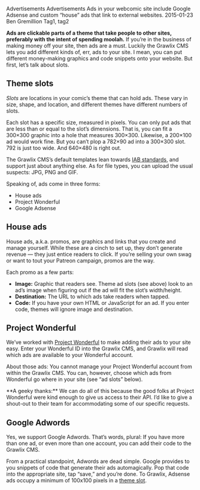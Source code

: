 Advertisements
Advertisements
Ads in your webcomic site include Google Adsense and custom “house” ads that link to external websites.
2015-01-23
Ben Gremillion
Tag1, tag2

**Ads are clickable parts of a theme that take people to other sites, preferably with the intent of spending moolah.** If you’re in the business of making money off your site, then ads are a must. Luckily the Grawlix CMS lets you add different kinds of, err, ads to your site. I mean, you can put different money-making graphics and code snippets onto your website. But first, let’s talk about slots.

## Theme slots
*Slots* are locations in your comic’s theme that can hold ads. These vary in size, shape, and location, and different themes have different numbers of slots.

Each slot has a specific size, measured in pixels. You can only put ads that are less than or equal to the slot’s dimensions. That is, you can fit a 300&times;300 graphic into a hole that measures 300&times;300. Likewise, a 200&times;100 ad would work fine. But you can’t plop a 782&times;90 ad into a 300&times;300 slot. 792 is just too wide. And 640&times;480 is right out.

The Grawlix CMS’s default templates lean towards [IAB standards](https://en.wikipedia.org/wiki/Web_banner#Standard_sizes), and support just about anything else. As for file types, you can upload the usual suspects: JPG, PNG and GIF.

Speaking of, ads come in three forms:

- House ads
- Project Wonderful
- Google Adsense

## House ads

House ads, a.k.a. promos, are graphics and links that you create and manage yourself. While these are a cinch to set up, they don’t generate revenue — they just entice readers to click. If you’re selling your own swag or want to tout your Patreon campaign, promos are the way.

Each promo as a few parts:

- **Image:** Graphic that readers see. Theme ad slots (see above) look to an ad’s image when figuring out if the ad will fit the slot’s width/height.
- **Destination:** The URL to which ads take readers when tapped.
- **Code:** If you have your own HTML or JavaScript for an ad. If you enter code, themes will ignore image and destination.

## Project Wonderful

We’ve worked with [Project Wonderful](http://projectwonderful.com) to make adding their ads to your site easy. Enter your Wonderful ID into the Grawlix CMS, and Grawlix will read which ads are available to your Wonderful account.

About those ads: You cannot manage your Project Wonderful account from within the Grawlix CMS. You can, however, choose which ads from Wonderful go where in your site (see “ad slots” below).

<aside><p>**A geeky thanks:** We can do all of this because the good folks at Project Wonderful were kind enough to give us access to their API. I’d like to give a shout-out to their team for accommodating some of our specific requests.</p></aside>

## Google Adwords
Yes, we support Google Adwords. That’s words, plural: If you have more than one ad, or even more than one account, you can add their code to the Grawlix CMS.

From a practical standpoint, Adwords are dead simple. Google provides to you snippets of code that generate their ads automagically. Pop that code into the appropriate site, tap “save,” and you’re done. To Grawlix, Adsense ads occupy a minimum of 100x100 pixels in a [theme slot](#theme-slots). 


